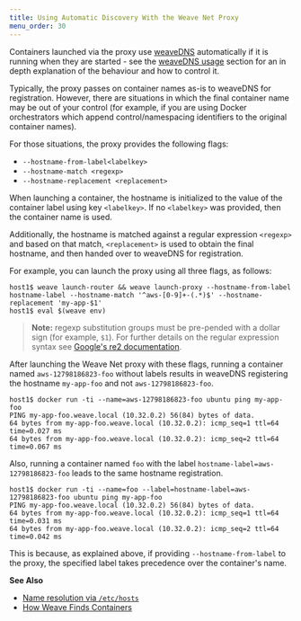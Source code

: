```yaml
---
title: Using Automatic Discovery With the Weave Net Proxy
menu_order: 30
---
```


Containers launched via the proxy use [weaveDNS](/site/weavedns.md)
automatically if it is running when they are started -
see the [weaveDNS usage](/site/weavedns.md#usage) section for an in depth
explanation of the behaviour and how to control it.

Typically, the proxy passes on container names as-is to weaveDNS
for registration. However, there are situations in which the final container
name may be out of your control (for example, if you are using Docker orchestrators which
append control/namespacing identifiers to the original container names).

For those situations, the proxy provides the following flags:

 * `--hostname-from-label<labelkey>`
 * `--hostname-match <regexp>`
 * `--hostname-replacement <replacement>`
 
When launching a container, the hostname is initialized to the
value of the container label using key `<labelkey>`. If no `<labelkey>` was
provided, then the container name is used. 

Additionally, the hostname is matched against a regular expression `<regexp>` and based on that match,
`<replacement>` is used to obtain the final hostname, and then handed over to weaveDNS for registration.

For example, you can launch the proxy using all three flags, as follows:

    host1$ weave launch-router && weave launch-proxy --hostname-from-label hostname-label --hostname-match '^aws-[0-9]+-(.*)$' --hostname-replacement 'my-app-$1'
    host1$ eval $(weave env)

>**Note:** regexp substitution groups must be pre-pended with a dollar sign
(for example, `$1`). For further details on the regular expression syntax see
[Google's re2 documentation](https://github.com/google/re2/wiki/Syntax).

After launching the Weave Net proxy with these flags, running a container named `aws-12798186823-foo` without labels results in weaveDNS registering the hostname `my-app-foo` and not `aws-12798186823-foo`.

    host1$ docker run -ti --name=aws-12798186823-foo ubuntu ping my-app-foo
    PING my-app-foo.weave.local (10.32.0.2) 56(84) bytes of data.
    64 bytes from my-app-foo.weave.local (10.32.0.2): icmp_seq=1 ttl=64 time=0.027 ms
    64 bytes from my-app-foo.weave.local (10.32.0.2): icmp_seq=2 ttl=64 time=0.067 ms

Also, running a container named `foo` with the label
`hostname-label=aws-12798186823-foo` leads to the same hostname registration.

    host1$ docker run -ti --name=foo --label=hostname-label=aws-12798186823-foo ubuntu ping my-app-foo
    PING my-app-foo.weave.local (10.32.0.2) 56(84) bytes of data.
    64 bytes from my-app-foo.weave.local (10.32.0.2): icmp_seq=1 ttl=64 time=0.031 ms
    64 bytes from my-app-foo.weave.local (10.32.0.2): icmp_seq=2 ttl=64 time=0.042 ms

This is because, as explained above, if providing `--hostname-from-label`
to the proxy, the specified label takes precedence over the container's name.

**See Also**

 * [Name resolution via `/etc/hosts`](/site/weave-docker-api/name-resolution-proxy.md)
 * [How Weave Finds Containers](/site/weavedns/how-works-weavedns.md)
